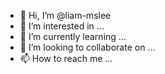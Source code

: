 - 👋 Hi, I’m @liam-mslee
- 👀 I’m interested in ...
- 🌱 I’m currently learning ...
- 💞️ I’m looking to collaborate on ...
- 📫 How to reach me ...

<!---
liam-mslee/liam-mslee is a ✨ special ✨ repository because its `README.md` (this file) appears on your GitHub profile.
You can click the Preview link to take a look at your changes.
--->
